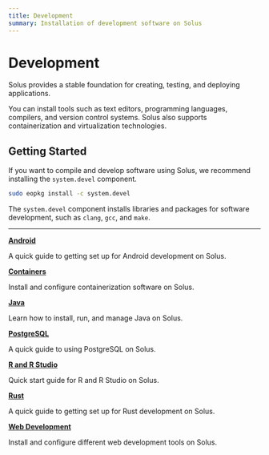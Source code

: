 ```yaml
---
title: Development
summary: Installation of development software on Solus
---
```


# Development

Solus provides a stable foundation for creating, testing, and deploying applications.

You can install tools such as text editors, programming languages, compilers, and version control systems. Solus also supports containerization and virtualization technologies.

## Getting Started

If you want to compile and develop software using Solus, we recommend installing the `system.devel` component.

```bash
sudo eopkg install -c system.devel
```

The `system.devel` component installs libraries and packages for software development, such as `clang`, `gcc`, and `make`.

***

[**Android**](android)

A quick guide to getting set up for Android development on Solus.

[**Containers**](containers)

Install and configure containerization software on Solus.

[**Java**](java)

Learn how to install, run, and manage Java on Solus.

[**PostgreSQL**](postgresql)

A quick guide to using PostgreSQL on Solus.

[**R and R Studio**](r-and-rstudio)

Quick start guide for R and R Studio on Solus.

[**Rust**](rust)

A quick guide to getting set up for Rust development on Solus.

[**Web Development**](web)

Install and configure different web development tools on Solus.
